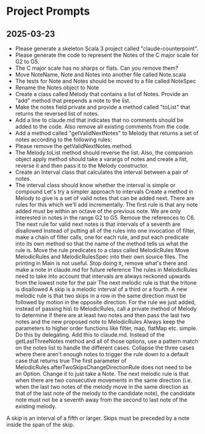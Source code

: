 # Project Prompts

## 2025-03-23

- Please generate a skeleton Scala 3 project called "claude-counterpoint".
- Please generate the code to represent the Notes of the C major scale for G2 to G5.
- The C major scale has no sharps or flats. Can you remove them?
- Move NoteName, Note and Notes into another file called Note.scala
- The tests for Note and Notes should be moved to a file called NoteSpec
- Rename the Notes object to Note
- Create a class called Melody that contains a list of Notes. Provide an "add" method that prepends a note to the list.
- Make the notes field private and provide a method called "toList" that returns the reversed list of notes.
- Add a line to claude.md that indicates that no comments should be added to the code. Also remove all existing comments from the code.
- Add a method called "getValidNextNotes" to Melody that returns a set of notes according to the following rules:
- Please remove the getValidNextNotes method
- The Melody.toList method should reverse the list. Also, the companion object apply method should take a varargs of notes and create a list, reverse it and then pass it to the Melody constructor.
- Create an Interval class that calculates the interval between a pair of notes.
- The interval class should know whether the interval is simple or compound
Let's try a simpler approach to intervals
Create a method in Melody to give is a set of valid notes that can be added next. There are rules for this which we'll add incrementally. The first rule is that any note added must be within an octave of the previous note.
We are only interested in notes in the range G2 to G5. Remove the references to C6.
The next rule for valid next notes is that intervals of a seventh are disallowed
Instead of putting all of the rules into one invocation of filter, make a chain of filter calls, one for each rule, and put each predicate into its own method so that the name of the method tells us what the rule is.
Move the rule predicates to a class called MelodicRules
Move MelodicRules and MelodicRulesSpec into their own source files.
The printing in Main is not useful. Stop doing it, remove what's there and make a note in claude.md for future reference
The rules in MelodicRules need to take into account that intervals are always reckoned upwards from the lowest note for the pair
The next melodic rule is that the tritone is disallowed
A skip is a melodic interval of a third or a fourth. A new melodic rule is that two skips in a row in the same direction must be followed by motion in the opposite direction.
For the rule we just added, instead of passing 	his\ to MelodicRules, call a private method of Melody to determine if there are at least two notes and then pass the last two notes and the new proposed note to MelodicRules
Always keep the parameters to higher order functions like filter, map, flatMap etc. simple. Do this by delegating. Add this to claude.md.
Instead of the getLastThreeNotes method and all of those options, use a pattern match on the notes list to handle the different cases.
Collapse the three cases where there aren't enough notes to trigger the rule down to a default case that returns true
The first parameter of MelodicRules.afterTwoSkipsChangeDirectionRule does not need to be an Option. Change it to just take a Note.
The next melodic rule is that when there are two consecutive movements in the same direction (i.e. when the last two notes of the melody move in the same direction as that of the last note of the melody to the candidate note), the candidate note must not be a seventh away from the second to last note of the existing melody.

A skip is an interval of a fifth or larger. Skips must be preceded by a note inside the span of the skip.